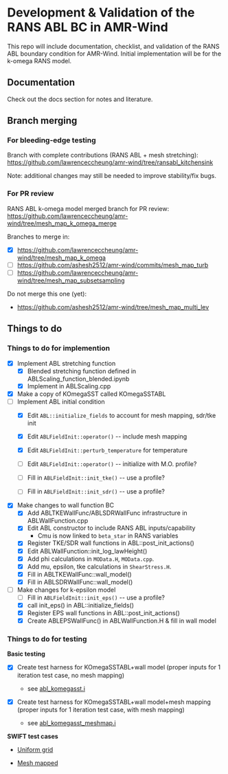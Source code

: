 # Development & Validation of the RANS ABL BC in AMR-Wind

This repo will include documentation, checklist, and validation of the
RANS ABL boundary condition for AMR-Wind.  Initial implementation will
be for the k-omega RANS model.

## Documentation

Check out the docs section for notes and literature.

## Branch merging

### For bleeding-edge testing
Branch with complete contributions (RANS ABL + mesh stretching):  
https://github.com/lawrenceccheung/amr-wind/tree/ransabl_kitchensink

Note: additional changes may still be needed to improve stability/fix bugs.

### For PR review

RANS ABL k-omega model merged branch for PR review: 
https://github.com/lawrenceccheung/amr-wind/tree/mesh_map_k_omega_merge

Branches to merge in: 
- [x] https://github.com/lawrenceccheung/amr-wind/tree/mesh_map_k_omega
- [ ] https://github.com/ashesh2512/amr-wind/commits/mesh_map_turb
- [ ] https://github.com/lawrenceccheung/amr-wind/tree/mesh_map_subsetsampling

Do not merge this one (yet): 
- https://github.com/ashesh2512/amr-wind/tree/mesh_map_multi_lev


## Things to do

### Things to do for implemention
- [x] Implement ABL stretching function
  - [x] Blended stretching function defined in ABLScaling_function_blended.ipynb
  - [x] Implement in ABLScaling.cpp 
- [x] Make a copy of KOmegaSST called KOmegaSSTABL
- [ ] Implement ABL initial condition
  - [x] Edit `ABL::initialize_fields` to account for mesh mapping, sdr/tke init
  - [x] Edit `ABLFieldInit::operator()` -- include mesh mapping
  - [x] Edit `ABLFieldInit::perturb_temperature` for temperature
  - [ ] Edit `ABLFieldInit::operator()` -- initialize with M.O. profile?
  - [ ] Fill in `ABLFieldInit::init_tke()` -- use a profile?
  - [ ] Fill in `ABLFieldInit::init_sdr()` -- use a profile?
  
  
- [x] Make changes to wall function BC
  - [x] Add ABLTKEWallFunc/ABLSDRWallFunc infrastructure in ABLWallFunction.cpp
  - [x] Edit ABL constructor to include RANS ABL inputs/capability
    - Cmu is now linked to `beta_star` in RANS variables
  - [x] Register TKE/SDR wall functions in ABL::post_init_actions()
  - [x] Edit ABLWallFunction::init_log_lawHeight()
  - [x] Add phi calculations in `MOData.H`, `MOData.cpp`.
  - [x] Add mu, epsilon, tke calculations in `ShearStress.H`.
  - [x] Fill in ABLTKEWallFunc::wall_model()
  - [x] Fill in ABLSDRWallFunc::wall_model()

- [ ] Make changes for k-epsilon model
  - [ ] Fill in `ABLFieldInit::init_eps()` -- use a profile?
  - [x]	call init_eps() in ABL::initialize_fields()
  - [x] Register EPS wall functions in ABL::post_init_actions()
  - [x] Create ABLEPSWallFunc() in ABLWallFunction.H & fill in wall model

### Things to do for testing  
**Basic testing**

- [x] Create test harness for KOmegaSSTABL+wall model (proper inputs
  for 1 iteration test case, no mesh mapping)
  - see [abl_komegasst.i](testharness/ABL_kOmegaSST_uniform/abl_komegasst.i)

- [x] Create test harness for KOmegaSSTABL+wall model+mesh mapping
  (proper inputs for 1 iteration test case, with mesh mapping)
  - see [abl_komegasst_meshmap.i](testharness/ABL_kOmegaSST_meshmap/abl_komegasstabl_meshmap.i)

**SWIFT test cases**

- [Uniform grid](SWiFT_uniform/abl_komegasstabl_meshmap.i)

- [Mesh mapped](SWiFT_meshmap/abl_komegasstabl_meshmap.i)
